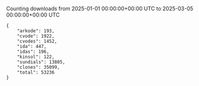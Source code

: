 
Counting downloads from 2025-01-01 00:00:00+00:00 UTC to 2025-03-05 00:00:00+00:00 UTC

```
{
    "arkode": 193,
    "cvode": 1922,
    "cvodes": 1452,
    "ida": 447,
    "idas": 196,
    "kinsol": 122,
    "sundials": 13805,
    "clones": 35099,
    "total": 53236
}
```
